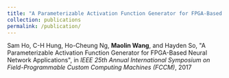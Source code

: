 ```yaml
---
title: "A Parameterizable Activation Function Generator for FPGA-Based Neural Network Applications"
collection: publications
permalink: /publication/
---
```

Sam Ho, C-H Hung, Ho-Cheung Ng, **Maolin Wang**, and Hayden So, "A Parameterizable Activation Function Generator for FPGA-Based Neural Network Applications", in *IEEE 25th Annual International Symposium on Field-Programmable Custom Computing Machines (FCCM)*, 2017
